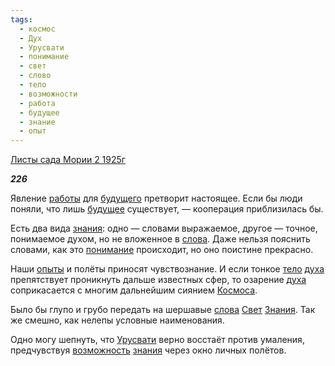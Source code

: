 ```yaml
---
tags:
  - космос
  - Дух
  - Урусвати
  - понимание
  - свет
  - слово
  - тело
  - возможности
  - работа
  - будущее
  - знание
  - опыт
---
```

[Листы сада Мории 2 1925г](https://127.0.0.1:4002/agni/1925)

___226___

Явление [работы](../../../tags/#работа) для [будущего](../../../tags/#[будущее](../../../tags/#будущее)) претворит настоящее. Если бы люди поняли, что лишь [будущее](../../../tags/#будущее) существует, — кооперация приблизилась бы.   

Есть два вида [знания](../../../tags/#[знание](../../../tags/#знание)): одно — словами выражаемое, другое — точное, понимаемое духом, но не вложенное в [слова](../../../tags/#слово). Даже нельзя пояснить словами, как это [понимание](../../../tags/#понимание) происходит, но оно поистине прекрасно.   

Наши [опыты](../../../tags/#опыт) и полёты приносят чувствознание. И если тонкое [тело](../../../tags/#тело) [духа](../../../tags/#Дух) препятствует проникнуть дальше известных сфер, то озарение [духа](../../../tags/#Дух) соприкасается с многим дальнейшим сиянием [Космоса](../../../tags/#космос).   

Было бы глупо и грубо передать на шершавые [слова](../../../tags/#слово) [Свет](../../../tags/#свет) [Знания](../../../tags/#знание). Так же смешно, как нелепы условные наименования.   

Одно могу шепнуть, что [Урусвати](../../../tags/#Урусвати) верно восстаёт против умаления, предчувствуя [возможность](../../../tags/#возможности) [знания](../../../tags/#[знание](../../../tags/#знание)) через окно личных полётов.   


